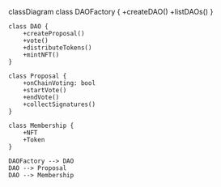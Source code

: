 classDiagram
    class DAOFactory {
        +createDAO()
        +listDAOs()
    }
    
    class DAO {
        +createProposal()
        +vote()
        +distributeTokens()
        +mintNFT()
    }
    
    class Proposal {
        +onChainVoting: bool
        +startVote()
        +endVote()
        +collectSignatures()
    }
    
    class Membership {
        +NFT
        +Token
    }
    
    DAOFactory --> DAO
    DAO --> Proposal
    DAO --> Membership

